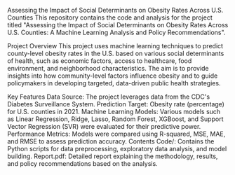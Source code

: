 Assessing the Impact of Social Determinants on Obesity Rates Across U.S. Counties
This repository contains the code and analysis for the project titled "Assessing the Impact of Social Determinants on Obesity Rates Across U.S. Counties: A Machine Learning Analysis and Policy Recommendations".

Project Overview
This project uses machine learning techniques to predict county-level obesity rates in the U.S. based on various social determinants of health, such as economic factors, access to healthcare, food environment, and neighborhood characteristics. The aim is to provide insights into how community-level factors influence obesity and to guide policymakers in developing targeted, data-driven public health strategies.

Key Features
Data Source: The project leverages data from the CDC's Diabetes Surveillance System.
Prediction Target: Obesity rate (percentage) for U.S. counties in 2021.
Machine Learning Models: Various models such as Linear Regression, Ridge, Lasso, Random Forest, XGBoost, and Support Vector Regression (SVR) were evaluated for their predictive power.
Performance Metrics: Models were compared using R-squared, MSE, MAE, and RMSE to assess prediction accuracy.
Contents
Code/: Contains the Python scripts for data preprocessing, exploratory data analysis, and model building.
Report.pdf: Detailed report explaining the methodology, results, and policy recommendations based on the analysis.
